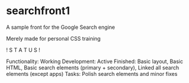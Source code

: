 # searchfront1
A sample front for the Google Search engine

Merely made for personal CSS training

! S T A T U S !

Functionality: Working
Development: Active
Finished: Basic layout, Basic HTML, Basic search elements (primary + secondary), Linked all search elements (except apps)
Tasks: Polish search elements and minor fixes

